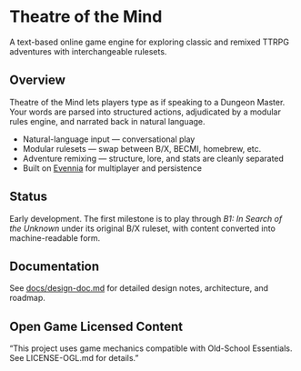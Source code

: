 # Theatre of the Mind

A text-based online game engine for exploring classic and remixed TTRPG adventures with interchangeable rulesets.

## Overview
Theatre of the Mind lets players type as if speaking to a Dungeon Master.
Your words are parsed into structured actions, adjudicated by a modular rules engine, and narrated back in natural language.

- Natural-language input — conversational play
- Modular rulesets — swap between B/X, BECMI, homebrew, etc.
- Adventure remixing — structure, lore, and stats are cleanly separated
- Built on [Evennia](https://www.evennia.com/) for multiplayer and persistence


## Status
Early development.
The first milestone is to play through *B1: In Search of the Unknown* under its original B/X ruleset, with content converted into machine-readable form.

## Documentation
See [docs/design-doc.md](docs/design-doc.md) for detailed design notes, architecture, and roadmap.

## Open Game Licensed Content
“This project uses game mechanics compatible with Old-School Essentials. See LICENSE-OGL.md for details.”
